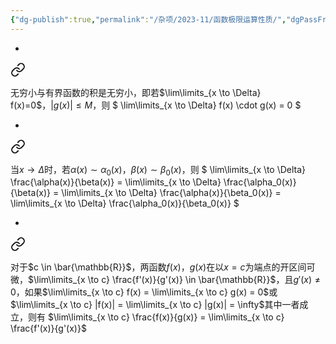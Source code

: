 ```yaml
---
{"dg-publish":true,"permalink":"/杂项/2023-11/函数极限运算性质/","dgPassFrontmatter":true}
---
```


- 
<div class="transclusion internal-embed is-loaded"><a class="markdown-embed-link" href="//2023-11//" aria-label="Open link"><svg xmlns="http://www.w3.org/2000/svg" width="24" height="24" viewBox="0 0 24 24" fill="none" stroke="currentColor" stroke-width="2" stroke-linecap="round" stroke-linejoin="round" class="svg-icon lucide-link"><path d="M10 13a5 5 0 0 0 7.54.54l3-3a5 5 0 0 0-7.07-7.07l-1.72 1.71"></path><path d="M14 11a5 5 0 0 0-7.54-.54l-3 3a5 5 0 0 0 7.07 7.07l1.71-1.71"></path></svg></a><div class="markdown-embed">




无穷小与有界函数的积是无穷小，即若$\lim\limits_{x \to \Delta} f(x)=0$，$|g(x)| \leq M$，则
$
\lim\limits_{x \to \Delta} f(x) \cdot g(x) = 0
$

</div></div>

- 
<div class="transclusion internal-embed is-loaded"><a class="markdown-embed-link" href="//2023-11//" aria-label="Open link"><svg xmlns="http://www.w3.org/2000/svg" width="24" height="24" viewBox="0 0 24 24" fill="none" stroke="currentColor" stroke-width="2" stroke-linecap="round" stroke-linejoin="round" class="svg-icon lucide-link"><path d="M10 13a5 5 0 0 0 7.54.54l3-3a5 5 0 0 0-7.07-7.07l-1.72 1.71"></path><path d="M14 11a5 5 0 0 0-7.54-.54l-3 3a5 5 0 0 0 7.07 7.07l1.71-1.71"></path></svg></a><div class="markdown-embed">




当$x \to \Delta$时，若$\alpha(x) \sim \alpha_0(x)$，$\beta(x) \sim \beta_0(x)$，则
$
\lim\limits_{x \to \Delta} \frac{\alpha(x)}{\beta(x)} =
\lim\limits_{x \to \Delta} \frac{\alpha_0(x)}{\beta(x)} =
\lim\limits_{x \to \Delta} \frac{\alpha(x)}{\beta_0(x)} =
\lim\limits_{x \to \Delta} \frac{\alpha_0(x)}{\beta_0(x)}
$

</div></div>

- 
<div class="transclusion internal-embed is-loaded"><a class="markdown-embed-link" href="//2023-10/l-hopital/" aria-label="Open link"><svg xmlns="http://www.w3.org/2000/svg" width="24" height="24" viewBox="0 0 24 24" fill="none" stroke="currentColor" stroke-width="2" stroke-linecap="round" stroke-linejoin="round" class="svg-icon lucide-link"><path d="M10 13a5 5 0 0 0 7.54.54l3-3a5 5 0 0 0-7.07-7.07l-1.72 1.71"></path><path d="M14 11a5 5 0 0 0-7.54-.54l-3 3a5 5 0 0 0 7.07 7.07l1.71-1.71"></path></svg></a><div class="markdown-embed">




对于$c \in \bar{\mathbb{R}}$，两函数$f(x)$，$g(x)$在以$x=c$为端点的开区间可微，$\lim\limits_{x \to c} \frac{f'(x)}{g'(x)} \in \bar{\mathbb{R}}$，且$g'(x) \ne 0$，如果$\lim\limits_{x \to c} f(x) = \lim\limits_{x \to c} g(x) = 0$或$\lim\limits_{x \to c} |f(x)| = \lim\limits_{x \to c} |g(x)| = \infty$其中一者成立，则有
$\lim\limits_{x \to c} \frac{f(x)}{g(x)} = \lim\limits_{x \to c} \frac{f'(x)}{g'(x)}$

</div></div>

